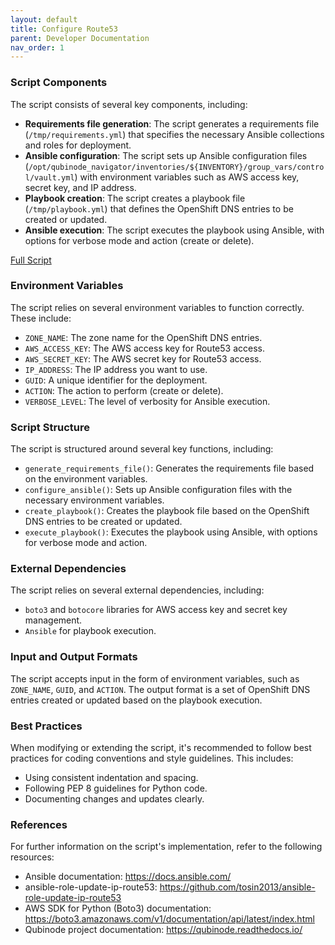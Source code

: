 ```yaml
---
layout: default
title: Configure Route53
parent: Developer Documentation
nav_order: 1
---
```

### Script Components

The script consists of several key components, including:

* **Requirements file generation**: The script generates a requirements file (`/tmp/requirements.yml`) that specifies the necessary Ansible collections and roles for deployment.
* **Ansible configuration**: The script sets up Ansible configuration files (`/opt/qubinode_navigator/inventories/${INVENTORY}/group_vars/control/vault.yml`) with environment variables such as AWS access key, secret key, and IP address.
* **Playbook creation**: The script creates a playbook file (`/tmp/playbook.yml`) that defines the OpenShift DNS entries to be created or updated.
* **Ansible execution**: The script executes the playbook using Ansible, with options for verbose mode and action (create or delete).

[Full Script](https://github.com/tosin2013/qubinode_navigator/blob/main/dependancies/route53/deployment-script.sh)

### Environment Variables

The script relies on several environment variables to function correctly. These include:

* `ZONE_NAME`: The zone name for the OpenShift DNS entries.
* `AWS_ACCESS_KEY`: The AWS access key for Route53 access.
* `AWS_SECRET_KEY`: The AWS secret key for Route53 access.
* `IP_ADDRESS`: The IP address you want to use.
* `GUID`: A unique identifier for the deployment.
* `ACTION`: The action to perform (create or delete).
* `VERBOSE_LEVEL`: The level of verbosity for Ansible execution.

### Script Structure

The script is structured around several key functions, including:

* `generate_requirements_file()`: Generates the requirements file based on the environment variables.
* `configure_ansible()`: Sets up Ansible configuration files with the necessary environment variables.
* `create_playbook()`: Creates the playbook file based on the OpenShift DNS entries to be created or updated.
* `execute_playbook()`: Executes the playbook using Ansible, with options for verbose mode and action.

### External Dependencies

The script relies on several external dependencies, including:

* `boto3` and `botocore` libraries for AWS access key and secret key management.
* `Ansible` for playbook execution.

### Input and Output Formats

The script accepts input in the form of environment variables, such as `ZONE_NAME`, `GUID`, and `ACTION`. The output format is a set of OpenShift DNS entries created or updated based on the playbook execution.

### Best Practices

When modifying or extending the script, it's recommended to follow best practices for coding conventions and style guidelines. This includes:

* Using consistent indentation and spacing.
* Following PEP 8 guidelines for Python code.
* Documenting changes and updates clearly.

### References

For further information on the script's implementation, refer to the following resources:

* Ansible documentation: <https://docs.ansible.com/>
* ansible-role-update-ip-route53: <https://github.com/tosin2013/ansible-role-update-ip-route53>
* AWS SDK for Python (Boto3) documentation: <https://boto3.amazonaws.com/v1/documentation/api/latest/index.html>
* Qubinode project documentation: <https://qubinode.readthedocs.io/>

